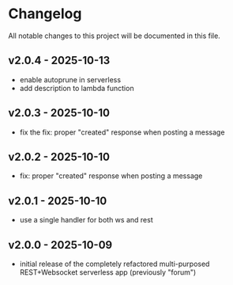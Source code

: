 # Changelog
All notable changes to this project will be documented in this file.

## v2.0.4 - 2025-10-13
- enable autoprune in serverless
- add description to lambda function

## v2.0.3 - 2025-10-10
- fix the fix: proper "created" response when posting a message

## v2.0.2 - 2025-10-10
- fix: proper "created" response when posting a message

## v2.0.1 - 2025-10-10
- use a single handler for both ws and rest

## v2.0.0 - 2025-10-09
- initial release of the completely refactored multi-purposed REST+Websocket serverless app (previously "forum")
